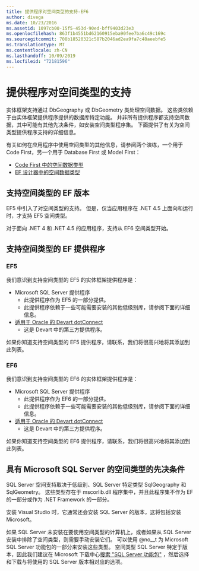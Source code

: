 ```yaml
---
title: 提供程序对空间类型的支持-EF6
author: divega
ms.date: 10/23/2016
ms.assetid: 1097cb00-15f5-453d-90ed-bff9403d23e3
ms.openlocfilehash: 863f1b4551bd62160915eba90fee7ba6c49c169c
ms.sourcegitcommit: 708b18520321c587b2046ad2ea9fa7c48aeebfe5
ms.translationtype: MT
ms.contentlocale: zh-CN
ms.lasthandoff: 10/09/2019
ms.locfileid: "72181596"
---
```

# <a name="provider-support-for-spatial-types"></a>提供程序对空间类型的支持
实体框架支持通过 DbGeography 或 DbGeometry 类处理空间数据。 这些类依赖于由实体框架提供程序提供的数据库特定功能。 并非所有提供程序都支持空间数据，其中可能有其他先决条件，如安装空间类型程序集。 下面提供了有关为空间类型提供程序支持的详细信息。  

有关如何在应用程序中使用空间类型的其他信息，请参阅两个演练，一个用于 Code First，另一个用于 Database First 或 Model First：  

- [Code First 中的空间数据类型](~/ef6/modeling/code-first/data-types/spatial.md)  
- [EF 设计器中的空间数据类型](~/ef6/modeling/designer/data-types/spatial.md)  

## <a name="ef-releases-that-support-spatial-types"></a>支持空间类型的 EF 版本  

EF5 中引入了对空间类型的支持。 但是，仅当应用程序在 .NET 4.5 上面向和运行时，才支持 EF5 空间类型。  

对于面向 .NET 4 和 .NET 4.5 的应用程序，支持从 EF6 空间类型开始。  

## <a name="ef-providers-that-support-spatial-types"></a>支持空间类型的 EF 提供程序  

### <a name="ef5"></a>EF5  

我们意识到支持空间类型的 EF5 的实体框架提供程序是：  

- Microsoft SQL Server 提供程序  
    - 此提供程序作为 EF5 的一部分提供。  
    - 此提供程序依赖于一些可能需要安装的其他低级别库，请参阅下面的详细信息。  
- [适用于 Oracle 的 Devart dotConnect](https://www.devart.com/dotconnect/oracle/)  
    - 这是 Devart 中的第三方提供程序。  

如果你知道支持空间类型的 EF5 提供程序，请联系，我们将很高兴地将其添加到此列表。  

### <a name="ef6"></a>EF6  

我们意识到支持空间类型的 EF6 的实体框架提供程序是：  

- Microsoft SQL Server 提供程序  
    - 此提供程序作为 EF6 的一部分提供。  
    - 此提供程序依赖于一些可能需要安装的其他低级别库，请参阅下面的详细信息。  
- [适用于 Oracle 的 Devart dotConnect](https://www.devart.com/dotconnect/oracle/)  
    - 这是 Devart 中的第三方提供程序。  

如果你知道支持空间类型的 EF6 提供程序，请联系，我们将很高兴地将其添加到此列表。  

## <a name="prerequisites-for-spatial-types-with-microsoft-sql-server"></a>具有 Microsoft SQL Server 的空间类型的先决条件  

SQL Server 空间支持取决于低级别、SQL Server 特定类型 SqlGeography 和 SqlGeometry。 这些类型存在于 mscorlib.dll 程序集中，并且此程序集不作为 EF 的一部分或作为 .NET Framework 的一部分。  

安装 Visual Studio 时，它通常还会安装 SQL Server 的版本，这将包括安装 Microsoft。  

如果 SQL Server 未安装在要使用空间类型的计算机上，或者如果从 SQL Server 安装中排除了空间类型，则需要手动安装它们。 可以使用 @no__t 为 Microsoft SQL Server 功能包的一部分来安装这些类型。 空间类型 SQL Server 特定于版本，因此我们建议在 Microsoft 下载中心[搜索 "SQL Server 功能包"](https://www.microsoft.com/search/result.aspx?q=sql+server+feature+pack) ，然后选择和下载与将使用的 SQL Server 版本相对应的选项。
